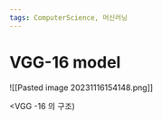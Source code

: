 ```yaml
---
tags: ComputerScience, 머신러닝
---
```

# VGG-16 model

![[Pasted image 20231116154148.png]]

<VGG -16 의 구조)
